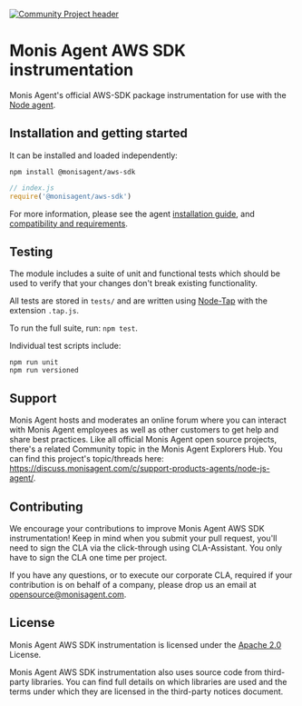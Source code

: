 [![Community Project header](https://github.com/Cryptoking28/opensource-website/raw/master/src/images/categories/Community_Project.png)](https://opensource.monisagent.com/oss-category/#community-project)

# Monis Agent AWS SDK instrumentation
Monis Agent's official AWS-SDK package instrumentation for use with the
[Node agent](https://github.com/Cryptoking28/monisagent).

## Installation and getting started
It can be installed and loaded independently:

```
npm install @monisagent/aws-sdk
```
```js
// index.js
require('@monisagent/aws-sdk')
```

For more information, please see the agent [installation guide][1], and
[compatibility and requirements][2].

## Testing
The module includes a suite of unit and functional tests which should be used to
verify that your changes don't break existing functionality.

All tests are stored in `tests/` and are written using
[Node-Tap](https://www.npmjs.com/package/tap) with the extension `.tap.js`.

To run the full suite, run: `npm test`.

Individual test scripts include:

```
npm run unit
npm run versioned
```

## Support
Monis Agent hosts and moderates an online forum where you can interact with Monis Agent employees as well as other customers to get help and share best practices. Like all official Monis Agent open source projects, there's a related Community topic in the Monis Agent Explorers Hub. You can find this project's topic/threads here: https://discuss.monisagent.com/c/support-products-agents/node-js-agent/.

## Contributing
We encourage your contributions to improve Monis Agent AWS SDK instrumentation! Keep in mind when you submit your pull request, you'll need to sign the CLA via the click-through using CLA-Assistant. You only have to sign the CLA one time per project.

If you have any questions, or to execute our corporate CLA, required if your contribution is on behalf of a company, please drop us an email at opensource@monisagent.com.

## License
Monis Agent AWS SDK instrumentation is licensed under the [Apache 2.0](http://apache.org/licenses/LICENSE-2.0.txt) License.

Monis Agent AWS SDK instrumentation also uses source code from third-party libraries. You can find full details on which libraries are used and the terms under which they are licensed in the third-party notices document.

[1]: https://docs.monisagent.com/docs/agents/nodejs-agent/installation-configuration/install-nodejs-agent
[2]: https://docs.monisagent.com/docs/agents/nodejs-agent/getting-started/compatibility-requirements-nodejs-agent
